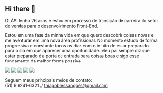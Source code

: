 ## Hi there 👋

OLÁ!!! tenho 26 anos e estou em processo de transição de carreira do setor de vendas para o desenvolvimento Front-End. 

  Estou em uma fase da minha vida em que quero descobrir coisas novas e me aventurar em uma nova área profissional. No momento estudo de forma progressiva e constante todos os dias com o intuito de estar preparado para o dia em que aparecer uma oportunidade. Meu pai sempre diz que estar preparado é a porta de entrada para coisas boas e sigo esse fundamento da melhor forma possível. 

 

 <img src="https://img.shields.io/badge/HTML5-E34F26?style=for-the-badge&logo=html5&logoColor=white"/> <img src="https://img.shields.io/badge/CSS3-1572B6?style=for-the-badge&logo=css3&logoColor=white"/> <img src="https://img.shields.io/badge/JavaScript-323330?style=for-the-badge&logo=javascript&logoColor=F7DF1E"/> <img src="https://img.shields.io/badge/Hashnode-2962FF?style=for-the-badge&logo=hashnode&logoColor=white"/> <img src="https://img.shields.io/badge/React-20232A?style=for-the-badge&logo=react&logoColor=61DAFB"/>

Seguem meus principais meios de contato: <br>
(51) 9 9241-6321   //  thiagobressangoes@gmail.com
